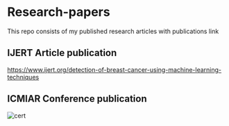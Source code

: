 # Research-papers
This repo consists of my published research articles with publications link 

## IJERT Article publication

https://www.ijert.org/detection-of-breast-cancer-using-machine-learning-techniques

## ICMIAR Conference publication

![cert](https://user-images.githubusercontent.com/56901958/236466897-a694a22a-d333-4baa-af6f-252ffc7a86f1.png)
